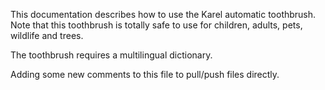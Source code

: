 
This documentation describes how to use the Karel automatic toothbrush.
Note that this toothbrush is totally safe to use for children, adults,
pets, wildlife and trees.

The toothbrush requires a multilingual dictionary.

Adding some new comments to this file to pull/push files directly.

